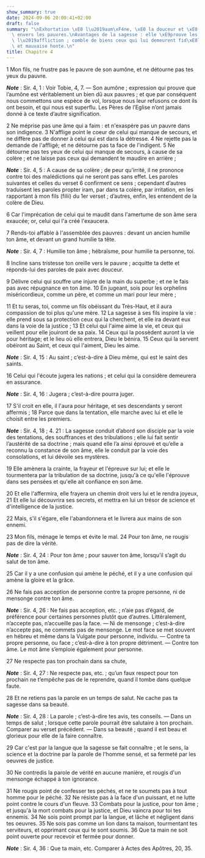 ```yaml
---
show_summary: true
date: 2024-09-06 20:00:41+02:00
draft: false
summary: "\nExhortation \xE0 l\u2019aum\xF4ne, \xE0 la douceur et \xE0 la compassion\
  \ envers les pauvres.\nAvantages de la sagesse : elle \xE9prouve les hommes par\
  \ l\u2019affliction ; comble de biens ceux qui lui demeurent fid\xE8les.\nBonne\
  \ et mauvaise honte.\n"
title: Chapitre 4
---
```





1 Mon fils, ne frustre pas le pauvre de son aumône, et ne détourne pas tes yeux du pauvre.

***Note*** :  Sir. 4, 1 : Voir Tobie, 4, 7. ― Son aumône ; expression qui prouve que l’aumône est véritablement un bien dû aux pauvres ; et que par conséquent nous commettons une espèce de vol, lorsque nous leur refusons ce dont ils ont besoin, et qui nous est superflu. Les Pères de l’Eglise n’ont jamais donné à ce texte d’autre signification.

2 Ne méprise pas une âme qui a faim : et n'exaspère pas un pauvre dans son indigence. 3 N'afflige point le coeur de celui qui manque de secours, et ne diffère pas de donner à celui qui est dans la détresse. 4 Ne rejette pas la demande de l'affligé; et ne détourne pas ta face de l'indigent. 5 Ne détourne pas tes yeux de celui qui manque de secours, à cause de sa colère ; et ne laisse pas ceux qui demandent te maudire en arrière ;

***Note*** :  Sir. 4, 5 : A cause de sa colère ; de peur qu’irrité, il ne prononce contre toi des malédictions qui ne seront pas sans effet. Les paroles suivantes et celles du verset 6 confirment ce sens ; cependant d’autres traduisent les paroles propter iram, par dans ta colère, par irritation, en les rapportant à mon fils (filii) du 1er verset ; d’autres, enfin, les entendent de la colère de Dieu.

6 Car l'imprécation de celui qui te maudit dans l'amertume de son âme sera exaucée; or, celui qui l'a créé l'exaucera.


7 Rends-toi affable à l'assemblée des pauvres : devant un ancien humilie ton âme, et devant un grand humilie ta tête.

***Note*** :  Sir. 4, 7 : Humilie ton âme ; hébraïsme, pour humilie ta personne, toi.

8 Incline sans tristesse ton oreille vers le pauvre ; acquitte ta dette et réponds-lui des paroles de paix avec douceur.


9 Délivre celui qui souffre une injure de la main du superbe ; et ne le fais pas avec répugnance en ton âme. 10 En jugeant, sois pour les orphelins miséricordieux, comme un père, et comme un mari pour leur mère ;


11 Et tu seras, toi, comme un fils obéissant du Très-Haut, et il aura compassion de toi plus qu'une mère. 12 La sagesse à ses fils inspire la vie : elle prend sous sa protection ceux qui la cherchent, et elle ira devant eux dans la voie de la justice ; 13 Et celui qui l'aime aime la vie, et ceux qui veillent pour elle jouiront de sa paix. 14 Ceux qui la possèdent auront la vie pour héritage; et le lieu où elle entrera, Dieu le bénira. 15 Ceux qui la servent obéiront au Saint, et ceux qui l'aiment, Dieu les aime.

***Note*** :  Sir. 4, 15 : Au saint ; c’est-à-dire à Dieu même, qui est le saint des saints.


16 Celui qui l'écoute jugera les nations ; et celui qui la considère demeurera en assurance.

***Note*** :  Sir. 4, 16 : Jugera ; c’est-à-dire pourra juger.

17 S'il croit en elle, il l'aura pour héritage, et ses descendants y seront affermis ; 18 Parce que dans la tentation, elle marche avec lui et elle le choisit entre les premiers.

***Note*** :  Sir. 4, 18 ; 4. 21 : La sagesse conduit d’abord son disciple par la voie des tentations, des souffrances et des tribulations ; elle lui fait sentir l’austérité de sa doctrine ; mais quand elle l’a ainsi éprouvé et qu’elle a reconnu la constance de son âme, elle le conduit par la voie des consolations, et lui dévoile ses mystères.

19 Elle amènera la crainte, la frayeur et l'épreuve sur lui; et elle le tourmentera par la tribulation de sa doctrine, jusqu'à ce qu'elle l'éprouve dans ses pensées et qu'elle ait confiance en son âme.


20 Et elle l'affermira, elle frayera un chemin droit vers lui et le rendra joyeux, 21 Et elle lui découvrira ses secrets, et mettra en lui un trésor de science et d'intelligence de la justice.


22 Mais, s'il s'égare, elle l'abandonnera et le livrera aux mains de son ennemi.


23 Mon fils, ménage le temps et évite le mal. 24 Pour ton âme, ne rougis pas de dire la vérité.

***Note*** :  Sir. 4, 24 : Pour ton âme ; pour sauver ton âme, lorsqu’il s’agit du salut de ton âme.


25 Car il y a une confusion qui amène le péché, et il y a une confusion qui amène la gloire et la grâce.


26 Ne fais pas acception de personne contre ta propre personne, ni de mensonge contre ton âme.

***Note*** :  Sir. 4, 26 : Ne fais pas acception, etc. ; n’aie pas d’égard, de préférence pour certaines personnes plutôt que d’autres. Littéralement, n’accepte pas, n’accueille pas la face. ― Ni de mensonge ; c’est-à-dire n’accepte pas, ne commets pas de mensonge. Le mot face se met souvent en hébreu et même dans la Vulgate pour personne, individu. ― Contre ta propre personne, ou face ; c’est-à-dire à ton propre détriment. ― Contre ton âme. Le mot âme s’emploie également pour personne.


27 Ne respecte pas ton prochain dans sa chute,

***Note*** :  Sir. 4, 27 : Ne respecte pas, etc. ; qu’un faux respect pour ton prochain ne t’empêche pas de le reprendre, quand il tombe dans quelque faute.


28 Et ne retiens pas la parole en un temps de salut. Ne cache pas ta sagesse dans sa beauté.

***Note*** :  Sir. 4, 28 : La parole ; c’est-à-dire tes avis, tes conseils. ― Dans un temps de salut ; lorsque cette parole pourrait être salutaire à ton prochain. Comparer au verset précédent. ― Dans sa beauté ; quand il est beau et glorieux pour elle de la faire connaître.


29 Car c'est par la langue que la sagesse se fait connaître ; et le sens, la science et la doctrine par la parole de l'homme sensé, et sa fermeté par les oeuvres de justice.


30 Ne contredis la parole de vérité en aucune manière, et rougis d'un mensonge échappé à ton ignorance.


31 Ne rougis point de confesser tes péchés, et ne te soumets pas à tout homme pour le péché. 32 Ne résiste pas à la face d'un puissant, et ne lutte point contre le cours d'un fleuve. 33 Combats pour la justice, pour ton âme ; et jusqu'à la mort combats pour la justice, et Dieu vaincra pour toi tes ennemis. 34 Ne sois point prompt par la langue, et lâche et négligent dans tes oeuvres. 35 Ne sois pas comme un lion dans ta maison, tourmentant tes serviteurs, et opprimant ceux qui te sont soumis. 36 Que ta main ne soit point ouverte pour recevoir et fermée pour donner.

***Note*** :  Sir. 4, 36 : Que ta main, etc. Comparer à Actes des Apôtres, 20, 35.

